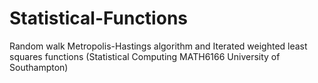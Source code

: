 # Statistical-Functions


Random walk Metropolis-Hastings algorithm and Iterated weighted least squares functions (Statistical Computing MATH6166 University of Southampton)
